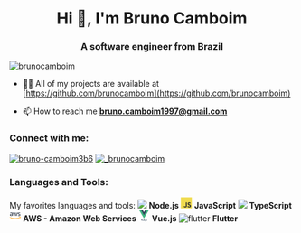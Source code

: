 <h1 align="center">Hi 👋, I'm Bruno Camboim</h1>
<h3 align="center">A software engineer from Brazil</h3>

<p align="left"> <img src="https://komarev.com/ghpvc/?username=brunocamboim&label=Profile%20views&color=0e75b6&style=flat" alt="brunocamboim" /> </p>

<!-- - 🌱 I’m currently learning **Flutter** 📱 -->

- 👨‍💻 All of my projects are available at [https://github.com/brunocamboim](https://github.com/brunocamboim)

- 📫 How to reach me **bruno.camboim1997@gmail.com**

<h3 align="left">Connect with me:</h3>
<p align="left">
<a href="https://linkedin.com/in/bruno-camboim3b6" target="blank"><img align="center" src="https://cdn.jsdelivr.net/npm/simple-icons@3.0.1/icons/linkedin.svg" alt="bruno-camboim3b6" height="30" width="40" /></a>
<a href="https://instagram.com/_brunocamboim" target="blank"><img align="center" src="https://cdn.jsdelivr.net/npm/simple-icons@3.0.1/icons/instagram.svg" alt="_brunocamboim" height="30" width="40" /></a>
</p>

<h3 align="left">Languages and Tools:</h3>

My favorites languages and tools:
<img src="https://i.ibb.co/vVxmyN2/node.png" width="20"/> <b>Node.js</b>
<img src="https://raw.githubusercontent.com/devicons/devicon/master/icons/javascript/javascript-original.svg" alt="javascript" width="20" height="20"/> <b>JavaScript</b>
<img src="https://i.ibb.co/PZ2XZgr/ts.png" width="20"/> <b>TypeScript</b>
<img src="https://raw.githubusercontent.com/devicons/devicon/master/icons/amazonwebservices/amazonwebservices-original-wordmark.svg" alt="aws" width="20" height="20"/> <b>AWS - Amazon Web Services</b>
<img src="https://raw.githubusercontent.com/devicons/devicon/master/icons/vuejs/vuejs-original-wordmark.svg" alt="vuejs" width="20" height="20"/> <b>Vue.js</b>
<img src="https://www.vectorlogo.zone/logos/flutterio/flutterio-icon.svg" alt="flutter" width="40" height="40"/> <b>Flutter</b>
